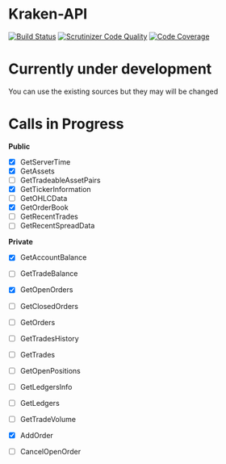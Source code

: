 # Kraken-API

[![Build Status](https://travis-ci.org/Hanisch-IT/kraken-api.svg?branch=master)](https://travis-ci.org/Hanisch-IT/kraken-api)
[![Scrutinizer Code Quality](https://scrutinizer-ci.com/g/Hanisch-IT/kraken-api/badges/quality-score.png?b=master)](https://scrutinizer-ci.com/g/Hanisch-IT/kraken-api/?branch=master)
[![Code Coverage](https://scrutinizer-ci.com/g/Hanisch-IT/kraken-api/badges/coverage.png?b=master)](https://scrutinizer-ci.com/g/Hanisch-IT/kraken-api/?branch=master)

# Currently under development
You can use the existing sources but they may will be changed

# Calls in Progress

**Public**
- [x] GetServerTime
- [x] GetAssets
- [ ] GetTradeableAssetPairs
- [x] GetTickerInformation
- [ ] GetOHLCData
- [x] GetOrderBook
- [ ] GetRecentTrades
- [ ] GetRecentSpreadData

**Private**
- [x] GetAccountBalance
- [ ] GetTradeBalance
- [x] GetOpenOrders
- [ ] GetClosedOrders
- [ ] GetOrders
- [ ] GetTradesHistory
- [ ] GetTrades
- [ ] GetOpenPositions
- [ ] GetLedgersInfo
- [ ] GetLedgers
- [ ] GetTradeVolume
- [x] AddOrder
- [ ] CancelOpenOrder

